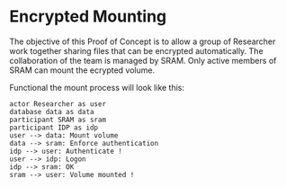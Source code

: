 # Encrypted Mounting

The objective of this Proof of Concept is to allow a group of Researcher work together sharing files that can be encrypted automatically.
The collaboration of the team is managed by SRAM. Only active members of SRAM can mount the ecrypted volume.

Functional the mount process will look like this:

```plantuml
actor Researcher as user
database data as data
participant SRAM as sram
participant IDP as idp
user --> data: Mount volume
data --> sram: Enforce authentication
idp --> user: Authenticate !
user --> idp: Logon
idp --> sram: OK
sram --> user: Volume mounted !
```